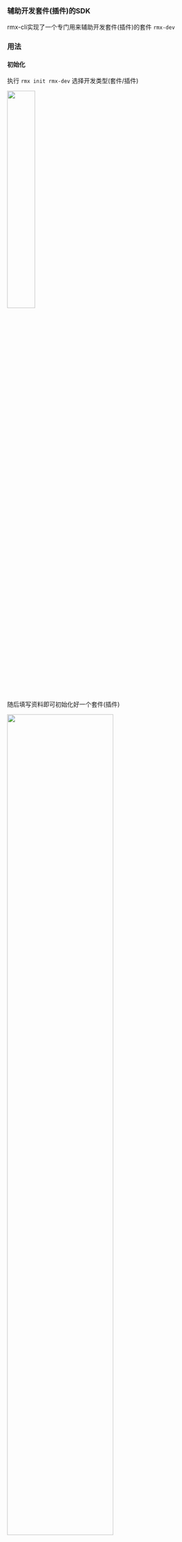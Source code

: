 ### 辅助开发套件(插件)的SDK

rmx-cli实现了一个专门用来辅助开发套件(插件)的套件 `rmx-dev`

### 用法

#### 初始化

执行 `rmx init rmx-dev` 选择开发类型(套件/插件)

<img src="https://img.alicdn.com/tfs/TB1fiF2oKH2gK0jSZFEXXcqMpXa-538-164.png" width="36%">

随后填写资料即可初始化好一个套件(插件)

<img src="https://img.alicdn.com/tfs/TB1M7VZoFT7gK0jSZFpXXaTkpXa-1088-678.png" width="70%">


#### 本地开发

执行 `rmx dev` 会将当前套件(插件)link到rmx-cli的套件(插件)安装目录下，接下来就可以直接调试你的套件(插件)了

<img src="https://img.alicdn.com/tfs/TB1CxJ2oHr1gK0jSZR0XXbP8XXa-1170-910.png" width="70%">

套件调试开发：
  - 运行 `rmx init [你的套件名]`，即可执行当前套件里的init命令
  - 在你init完的项目里，必须有配置rmxConfig: { "kit": "[你的套件名]"}
  - 其他套件必要的命令逐一实现调试即可 (init, dev, add, test等等)

插件调试开发：
  - 运行 `rmx [你的插件名]`，即可执行当前插件里的代码


#### 发布

本地开发调试完毕，执行 `rmx publish` 即可发布当前套件(插件)到tnpm上 

<img src="https://img.alicdn.com/tfs/TB1ZwF5oQL0gK0jSZFAXXcA9pXa-1164-1218.png" width="70%">


> ps: 不需要手动修改package.json里的version，系统会自动在原来的版本上+1

发布完毕，就可以将你开发好的套件(插件)信息提交给 `@崇志`，加入到rmx-cli的可用套件(插件)里了。



